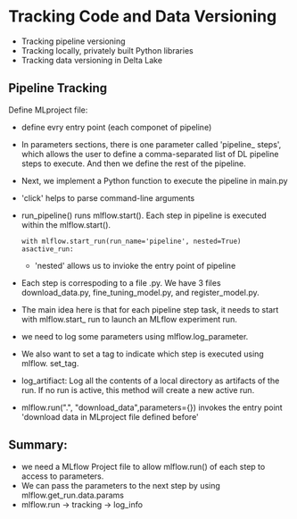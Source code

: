 #  Tracking Code and Data Versioning
* Tracking pipeline versioning
* Tracking locally, privately built Python libraries
* Tracking data versioning in Delta Lake

## Pipeline Tracking
Define MLproject file:

* define evry entry point (each componet of pipeline)

* In parameters sections, there is one parameter called 'pipeline_ steps', which allows the user to define a comma-separated list of DL pipeline steps to execute. And then we define the rest of the pipeline.

* Next, we implement a Python function to execute the pipeline in main.py

* 'click' helps to parse command-line arguments

* run_pipeline() runs mlflow.start(). Each step in pipeline is executed within the mlflow.start().
    ```
    with mlflow.start_run(run_name='pipeline', nested=True) asactive_run:
    ```
    * 'nested' allows us to invioke the entry point of pipeline 

* Each step is correspoding to a file .py. We have 3 files download_data.py, fine_tuning_model.py, and register_model.py.

* The main idea here is that for each pipeline step task, it needs to start with mlflow.start_ run to launch an MLflow experiment run.

* we need to log some parameters using mlflow.log_parameter.

* We also want to set a tag to indicate which step is executed using mlflow. set_tag.

* log_artifiact: Log all the contents of a local directory as artifacts of the run. If no run is active, this method will create a new active run.

* mlflow.run(".", "download_data",parameters={}) invokes the entry point 'download data in MLproject file defined before'


## Summary:
* we need a MLflow Project file to allow mlflow.run() of each step to access to parameters.
* We can pass the parameters to the next step by using mlflow.get_run.data.params
* mlflow.run -> tracking -> log_info